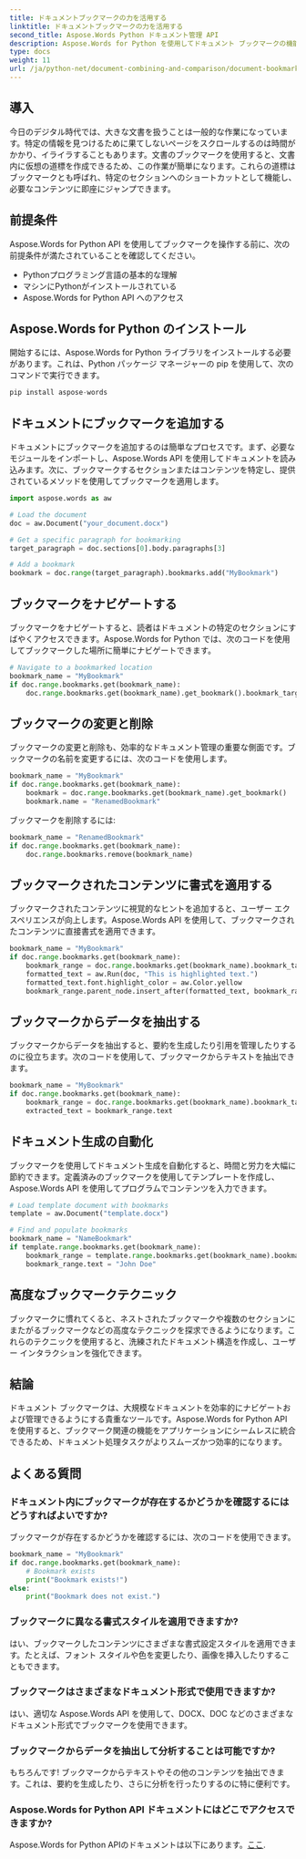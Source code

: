 ```yaml
---
title: ドキュメントブックマークの力を活用する
linktitle: ドキュメントブックマークの力を活用する
second_title: Aspose.Words Python ドキュメント管理 API
description: Aspose.Words for Python を使用してドキュメント ブックマークの機能を活用する方法を学びます。ステップ バイ ステップのガイドとコード例を使用して、ブックマークを作成、管理、およびナビゲートします。
type: docs
weight: 11
url: /ja/python-net/document-combining-and-comparison/document-bookmarks/
---
```


## 導入

今日のデジタル時代では、大きな文書を扱うことは一般的な作業になっています。特定の情報を見つけるために果てしないページをスクロールするのは時間がかかり、イライラすることもあります。文書のブックマークを使用すると、文書内に仮想の道標を作成できるため、この作業が簡単になります。これらの道標はブックマークとも呼ばれ、特定のセクションへのショートカットとして機能し、必要なコンテンツに即座にジャンプできます。

## 前提条件

Aspose.Words for Python API を使用してブックマークを操作する前に、次の前提条件が満たされていることを確認してください。

- Pythonプログラミング言語の基本的な理解
- マシンにPythonがインストールされている
- Aspose.Words for Python API へのアクセス

## Aspose.Words for Python のインストール

開始するには、Aspose.Words for Python ライブラリをインストールする必要があります。これは、Python パッケージ マネージャーの pip を使用して、次のコマンドで実行できます。

```python
pip install aspose-words
```

## ドキュメントにブックマークを追加する

ドキュメントにブックマークを追加するのは簡単なプロセスです。まず、必要なモジュールをインポートし、Aspose.Words API を使用してドキュメントを読み込みます。次に、ブックマークするセクションまたはコンテンツを特定し、提供されているメソッドを使用してブックマークを適用します。

```python
import aspose.words as aw

# Load the document
doc = aw.Document("your_document.docx")

# Get a specific paragraph for bookmarking
target_paragraph = doc.sections[0].body.paragraphs[3]

# Add a bookmark
bookmark = doc.range(target_paragraph).bookmarks.add("MyBookmark")
```

## ブックマークをナビゲートする

ブックマークをナビゲートすると、読者はドキュメントの特定のセクションにすばやくアクセスできます。Aspose.Words for Python では、次のコードを使用してブックマークした場所に簡単にナビゲートできます。

```python
# Navigate to a bookmarked location
bookmark_name = "MyBookmark"
if doc.range.bookmarks.get(bookmark_name):
    doc.range.bookmarks.get(bookmark_name).get_bookmark().bookmark_target.get_node().scroll_into_view()
```

## ブックマークの変更と削除

ブックマークの変更と削除も、効率的なドキュメント管理の重要な側面です。ブックマークの名前を変更するには、次のコードを使用します。

```python
bookmark_name = "MyBookmark"
if doc.range.bookmarks.get(bookmark_name):
    bookmark = doc.range.bookmarks.get(bookmark_name).get_bookmark()
    bookmark.name = "RenamedBookmark"
```

ブックマークを削除するには:

```python
bookmark_name = "RenamedBookmark"
if doc.range.bookmarks.get(bookmark_name):
    doc.range.bookmarks.remove(bookmark_name)
```

## ブックマークされたコンテンツに書式を適用する

ブックマークされたコンテンツに視覚的なヒントを追加すると、ユーザー エクスペリエンスが向上します。Aspose.Words API を使用して、ブックマークされたコンテンツに直接書式を適用できます。

```python
bookmark_name = "MyBookmark"
if doc.range.bookmarks.get(bookmark_name):
    bookmark_range = doc.range.bookmarks.get(bookmark_name).bookmark_target
    formatted_text = aw.Run(doc, "This is highlighted text.")
    formatted_text.font.highlight_color = aw.Color.yellow
    bookmark_range.parent_node.insert_after(formatted_text, bookmark_range)
```

## ブックマークからデータを抽出する

ブックマークからデータを抽出すると、要約を生成したり引用を管理したりするのに役立ちます。次のコードを使用して、ブックマークからテキストを抽出できます。

```python
bookmark_name = "MyBookmark"
if doc.range.bookmarks.get(bookmark_name):
    bookmark_range = doc.range.bookmarks.get(bookmark_name).bookmark_target
    extracted_text = bookmark_range.text
```

## ドキュメント生成の自動化

ブックマークを使用してドキュメント生成を自動化すると、時間と労力を大幅に節約できます。定義済みのブックマークを使用してテンプレートを作成し、Aspose.Words API を使用してプログラムでコンテンツを入力できます。

```python
# Load template document with bookmarks
template = aw.Document("template.docx")

# Find and populate bookmarks
bookmark_name = "NameBookmark"
if template.range.bookmarks.get(bookmark_name):
    bookmark_range = template.range.bookmarks.get(bookmark_name).bookmark_target
    bookmark_range.text = "John Doe"
```

## 高度なブックマークテクニック

ブックマークに慣れてくると、ネストされたブックマークや複数のセクションにまたがるブックマークなどの高度なテクニックを探求できるようになります。これらのテクニックを使用すると、洗練されたドキュメント構造を作成し、ユーザー インタラクションを強化できます。

## 結論

ドキュメント ブックマークは、大規模なドキュメントを効率的にナビゲートおよび管理できるようにする貴重なツールです。Aspose.Words for Python API を使用すると、ブックマーク関連の機能をアプリケーションにシームレスに統合できるため、ドキュメント処理タスクがよりスムーズかつ効率的になります。

## よくある質問

### ドキュメント内にブックマークが存在するかどうかを確認するにはどうすればよいですか?

ブックマークが存在するかどうかを確認するには、次のコードを使用できます。

```python
bookmark_name = "MyBookmark"
if doc.range.bookmarks.get(bookmark_name):
    # Bookmark exists
    print("Bookmark exists!")
else:
    print("Bookmark does not exist.")
```

### ブックマークに異なる書式スタイルを適用できますか?

はい、ブックマークしたコンテンツにさまざまな書式設定スタイルを適用できます。たとえば、フォント スタイルや色を変更したり、画像を挿入したりすることもできます。

### ブックマークはさまざまなドキュメント形式で使用できますか?

はい、適切な Aspose.Words API を使用して、DOCX、DOC などのさまざまなドキュメント形式でブックマークを使用できます。

### ブックマークからデータを抽出して分析することは可能ですか?

もちろんです! ブックマークからテキストやその他のコンテンツを抽出できます。これは、要約を生成したり、さらに分析を行ったりするのに特に便利です。

### Aspose.Words for Python API ドキュメントにはどこでアクセスできますか?

 Aspose.Words for Python APIのドキュメントは以下にあります。[ここ](https://reference.aspose.com/words/python-net/).